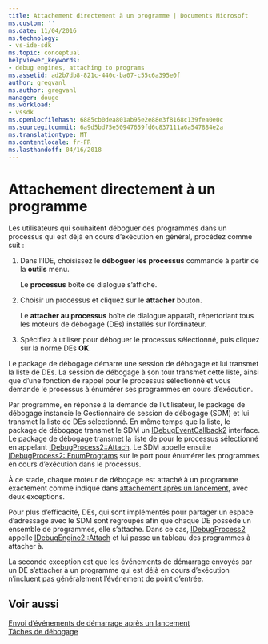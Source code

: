 ```yaml
---
title: Attachement directement à un programme | Documents Microsoft
ms.custom: ''
ms.date: 11/04/2016
ms.technology:
- vs-ide-sdk
ms.topic: conceptual
helpviewer_keywords:
- debug engines, attaching to programs
ms.assetid: ad2b7db8-821c-440c-ba07-c55c6a395e0f
author: gregvanl
ms.author: gregvanl
manager: douge
ms.workload:
- vssdk
ms.openlocfilehash: 6885cb0dea801ab95e2e88e3f8168c139fea0e0c
ms.sourcegitcommit: 6a9d5bd75e50947659fd6c837111a6a547884e2a
ms.translationtype: MT
ms.contentlocale: fr-FR
ms.lasthandoff: 04/16/2018
---
```

# <a name="attaching-directly-to-a-program"></a>Attachement directement à un programme
Les utilisateurs qui souhaitent déboguer des programmes dans un processus qui est déjà en cours d’exécution en général, procédez comme suit :  
  
1.  Dans l’IDE, choisissez le **déboguer les processus** commande à partir de la **outils** menu.  
  
     Le **processus** boîte de dialogue s’affiche.  
  
2.  Choisir un processus et cliquez sur le **attacher** bouton.  
  
     Le **attacher au processus** boîte de dialogue apparaît, répertoriant tous les moteurs de débogage (DEs) installés sur l’ordinateur.  
  
3.  Spécifiez à utiliser pour déboguer le processus sélectionné, puis cliquez sur la norme DEs **OK**.  
  
 Le package de débogage démarre une session de débogage et lui transmet la liste de DEs. La session de débogage à son tour transmet cette liste, ainsi que d’une fonction de rappel pour le processus sélectionné et vous demande le processus à énumérer ses programmes en cours d’exécution.  
  
 Par programme, en réponse à la demande de l’utilisateur, le package de débogage instancie le Gestionnaire de session de débogage (SDM) et lui transmet la liste de DEs sélectionné. En même temps que la liste, le package de débogage transmet le SDM un [IDebugEventCallback2](../../extensibility/debugger/reference/idebugeventcallback2.md) interface. Le package de débogage transmet la liste de pour le processus sélectionné en appelant [IDebugProcess2::Attach](../../extensibility/debugger/reference/idebugprocess2-attach.md). Le SDM appelle ensuite [IDebugProcess2::EnumPrograms](../../extensibility/debugger/reference/idebugprocess2-enumprograms.md) sur le port pour énumérer les programmes en cours d’exécution dans le processus.  
  
 À ce stade, chaque moteur de débogage est attaché à un programme exactement comme indiqué dans [attachement après un lancement](../../extensibility/debugger/attaching-after-a-launch.md), avec deux exceptions.  
  
 Pour plus d’efficacité, DEs, qui sont implémentés pour partager un espace d’adressage avec le SDM sont regroupés afin que chaque DE possède un ensemble de programmes, elle s’attache. Dans ce cas, [IDebugProcess2](../../extensibility/debugger/reference/idebugprocess2.md) appelle [IDebugEngine2::Attach](../../extensibility/debugger/reference/idebugengine2-attach.md) et lui passe un tableau des programmes à attacher à.  
  
 La seconde exception est que les événements de démarrage envoyés par un DE s’attacher à un programme qui est déjà en cours d’exécution n’incluent pas généralement l’événement de point d’entrée.  
  
## <a name="see-also"></a>Voir aussi  
 [Envoi d’événements de démarrage après un lancement](../../extensibility/debugger/sending-startup-events-after-a-launch.md)   
 [Tâches de débogage](../../extensibility/debugger/debugging-tasks.md)
